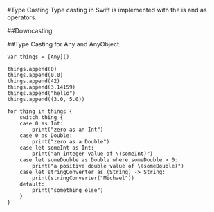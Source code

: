 #Type Casting
Type casting in Swift is implemented with the is and as operators.


##Downcasting



##Type Casting for Any and AnyObject
```
var things = [Any]()
 
things.append(0)
things.append(0.0)
things.append(42)
things.append(3.14159)
things.append("hello")
things.append((3.0, 5.0))

for thing in things {
    switch thing {
    case 0 as Int:
        print("zero as an Int")
    case 0 as Double:
        print("zero as a Double")
    case let someInt as Int:
        print("an integer value of \(someInt)")
    case let someDouble as Double where someDouble > 0:
        print("a positive double value of \(someDouble)")
    case let stringConverter as (String) -> String:
        print(stringConverter("Michael"))
    default:
        print("something else")
    }
}
```
